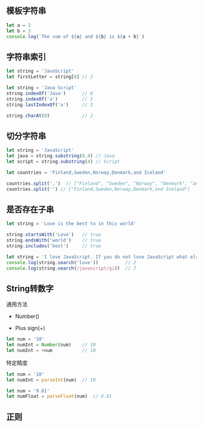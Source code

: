 ## 模板字符串

```javascript
let a = 2
let b = 3
console.log(`The sum of ${a} and ${b} is ${a + b}`)
```

## 字符串索引

```javascript
let string = 'JavaScript'
let firstLetter = string[0] // J
```

```javascript
let string = 'Java Script'
string.indexOf('Java')      // 0
string.indexOf('a')         // 1
string.lastIndexOf('a')     // 3

string.charAt(0)            // J
```

## 切分字符串

```javascript
let string = 'JavaScript'
let java = string.substring(0,4) // Java
let script = string.substring(4) // Script
```

```javascript
let countries = 'Finland,Sweden,Norway,Denmark,and Iceland'

countries.split(',')  // ["Finland", "Sweden", "Norway", "Denmark", "and Iceland"]
countries.split('') // ["Finland,Sweden,Norway,Denmark,and Iceland"]
```

## 是否存在子串

```javascript
let string = 'Love is the best to in this world'

string.startsWith('Love')   // true
string.endsWith('world')    // true
string.includes('best')     // true

let string = 'I love JavaScript. If you do not love JavaScript what else can you love.'
console.log(string.search('love'))          // 2
console.log(string.search(/javascript/gi))  // 7
```

## String转数字

通用方法

- Number()

- Plus sign(+)

```javascript
let num = '10'
let numInt = Number(num)    // 10
let numInt = +num           // 10   
```

特定精度

```javascript
let num = '10'
let numInt = parseInt(num)  // 10

let num = '9.81'
let numFloat = parseFloat(num)  // 9.81
```

## 正则